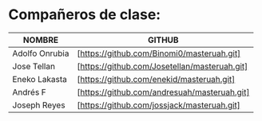 # Compañeros de clase:

|        NOMBRE          |                     GITHUB                        |
|------------------------|---------------------------------------------------|
| Adolfo Onrubia | [https://github.com/Binomi0/masteruah.git] |
| Jose Tellan | [https://github.com/Josetellan/masteruah.git] |
| Eneko Lakasta| [https://github.com/enekid/masteruah.git] |
| Andrés F | [https://github.com/andresuah/masteruah.git] |
| Joseph Reyes | [https://github.com/jossjack/masteruah.git] |
